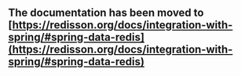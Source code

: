 ## The documentation has been moved to [https://redisson.org/docs/integration-with-spring/#spring-data-redis](https://redisson.org/docs/integration-with-spring/#spring-data-redis)
